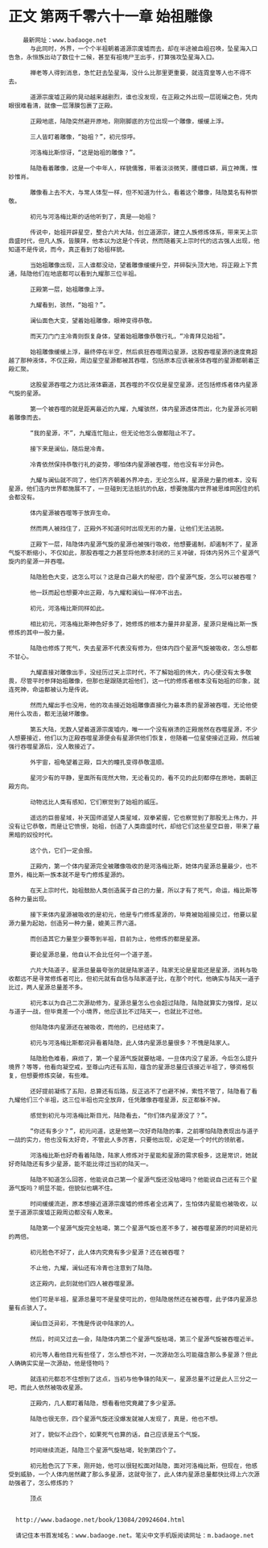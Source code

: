 # 正文 第两千零六十一章 始祖雕像
        最新网址：www.badaoge.net
          与此同时，外界，一个个半祖朝着道源宗废墟而去，却在半途被血祖召唤，坠星海入口告急，永恒族出动了数位十二候，甚至有祖境尸王出手，打算强攻坠星海入口。
      
          禅老等人得到消息，急忙赶去坠星海，没什么比那里更重要，就连霓皇等人也不得不去。
      
          道源宗废墟正殿的晃动越来越剧烈，谁也没发现，在正殿之外出现一层斑斓之色，凭肉眼很难看清，就像一层薄膜包裹了正殿。
      
          正殿地底，陆隐突然避开原地，刚刚脚底的方位出现一个雕像，缓缓上浮。
      
          三人皆盯着雕像，“始祖？”，初元惊呼。
      
          河洛梅比斯惊讶，“这是始祖的雕像？”。
      
          陆隐看着雕像，这是一个中年人，样貌儒雅，带着淡淡微笑，腰缠巨蟒，肩立神鹰，惟妙惟肖。
      
          雕像看上去不大，与常人体型一样，但不知道为什么，看着这个雕像，陆隐莫名有种崇敬。
      
          初元与河洛梅比斯的话他听到了，真是——始祖？
      
          传说中，始祖开辟星空，整合六片大陆，创立道源宗，建立人族修炼体系，带来天上宗鼎盛时代，但凡人族，皆膜拜，他本以为这是个传说，然而随着天上宗时代的远古强人出现，他知道不是传说，而今，真正看到了始祖样貌。
      
          当始祖雕像出现，三人谁都没动，望着雕像缓缓升空，并碎裂头顶大地，将正殿上下贯通，陆隐他们在地底都可以看到九耀那三位半祖。
      
          正殿第一层，始祖雕像上浮。
      
          九耀看到，骇然，“始祖？”。
      
          澜仙面色大变，望着始祖雕像，眼神变得恭敬。
      
          而天刀门门主冷青则恢复身体，望着始祖雕像恭敬行礼，“冷青拜见始祖”。
      
          始祖雕像缓缓上浮，最终停在半空，然后疯狂吞噬周边星源，这股吞噬星源的速度竟超越了那种液体，不仅正殿，周边星空星源都被其吞噬，包括原本应该被液体吞噬的星源都朝着正殿汇聚。
      
          这股星源吞噬之力远比液体霸道，其吞噬的不仅仅是星空星源，还包括修炼者体内星源气旋的星源。
      
          第一个被吞噬的就是距离最近的九耀，九耀骇然，体内星源透体而出，化为星源长河朝着雕像而去。
      
          “我的星源，不”，九耀连忙阻止，但无论他怎么做都阻止不了。
      
          接下来是澜仙，随后是冷青。
      
          冷青依然保持恭敬行礼的姿势，哪怕体内星源被吞噬，他也没有半分异色。
      
          九耀与澜仙就不同了，他们齐齐朝着外界冲去，无论怎么样，星源是力量的根本，没有星源，他们连内世界都施展不了，一旦碰到无法抵抗的仇敌，想要施展内世界被思维网困住的机会都没有。
      
          体内星源被吞噬等于放弃生命。
      
          然而两人被挡住了，正殿外不知道何时出现无形的力量，让他们无法逃脱。
      
          正殿下一层，陆隐体内星源气旋的星源也被强行吸收，他想要遏制，却遏制不了，星源气旋不断缩小，不仅如此，那股吞噬之力甚至将他原本封闭的三关冲破，将体内另外三个星源气旋内的星源一并吞噬。
      
          陆隐脸色大变，这怎么可以？这是自己最大的秘密，四个星源气旋，怎么可以被吞噬？
      
          他一跃而起也想要冲出正殿，与九耀和澜仙一样冲不出去。
      
          初元，河洛梅比斯同样如此。
      
          相比初元，河洛梅比斯神色好多了，她修炼的根本力量并非星源，星源只是梅比斯一族修炼的其中一股力量。
      
          陆隐也修炼了死气，失去星源不代表没有修为，但体内四个星源气旋被吸收，怎么想都不甘心。
      
          九耀直接对雕像出手，没经历过天上宗时代，不了解始祖的伟大，内心便没有太多敬畏，尽管平时参拜始祖雕像，但那也是跟随武祖他们，这一代的修炼者根本没有始祖的印象，就连死神，命运都被认为是传说。
      
          然而九耀出手也没用，他的攻击接近始祖雕像直接化为最本质的星源被吞噬，无论他使用什么攻击，都无法破坏雕像。
      
          第五大陆，无数人望着道源宗废墟内，唯一一个没有崩溃的正殿居然在吞噬星源，不少人想要接近，他们以为正殿吞噬星源便会有星源供他们恢复，但随着一位星使接近正殿，然后被强行吞噬星源后，没人敢接近了。
      
          外宇宙，祖龟望着正殿，巨大的瞳孔变得恭敬温顺。
      
          星河少有的平静，里面所有庞然大物，无论看见的，看不见的此刻都停在原地，面朝正殿方向。
      
          动物远比人类有感知，它们察觉到了始祖的威压。
      
          遥远的巨兽星域，补天国师遥望人类星域，双拳紧握，它也察觉到了那股无上伟力，并没有让它恭敬，而是让它愤恨，始祖，创造了人类鼎盛时代，却给它们这些星空巨兽，带来了最黑暗的奴役时代。
      
          这个仇，它们一定会报。
      
          正殿内，第一个体内星源完全被雕像吸收的是河洛梅比斯，她体内星源总量最少，也不意外，梅比斯一族本就不是专门修炼星源的。
      
          在天上宗时代，始祖鼓励人类创造属于自己的力量，所以才有了死气，命运，梅比斯等各种力量出现。
      
          接下来体内星源被吸收的是初元，他是专门修炼星源的，毕竟被始祖接见过，他要以星源力量为起始，创造另一种力量，媲美三界六道。
      
          而创造其它力量至少要等到半祖，目前为止，他修炼的都是星源。
      
          要论星源总量，他自认不会比任何一个道子差。
      
          六片大陆道子，星源总量最夸张的就是陆家道子，陆家无论是星能还是星源，消耗与吸收都远不是寻常修炼者可比，但初元就有自信与陆家道子比，在那个时代，他确实与陆天一道子比过，两人星源总量差不多。
      
          初元本以为自己二次源劫修为，星源总量怎么也会超过陆隐，陆隐就算实力强悍，足以与道子一战，但毕竟差一个小境界，他应该比不过陆天一，也就比不过他。
      
          但陆隐体内星源还在被吸收，而他的，已经结束了。
      
          初元与河洛梅比斯都诧异看着陆隐，此人体内星源总量很多？不愧是陆家人。
      
          陆隐脸色难看，麻烦了，第一个星源气旋就要枯竭，一旦体内没了星源，今后怎么提升境界？等等，他看向凝空戒，至尊山内还有五阳，蕴含的星源总量应该接近半祖了，够资格恢复，但想要修炼突破，有些难。
      
          还好提前凝练了五阳，总算还有后路，反正逃不了也避不掉，索性不管了，陆隐看了看九耀他们三个半祖，这三位半祖也完全放弃，任凭雕像吞噬星源，反正都躲不掉。
      
          感觉到初元与河洛梅比斯目光，陆隐看去，“你们体内星源没了？”。
      
          “你还有多少？”，初元问道，这是他第一次好奇陆隐的事，之前哪怕陆隐表现出与道子一战的实力，他也没有太好奇，不管此人多厉害，只要他出现，必定是一个时代的领航者。
      
          河洛梅比斯也好奇看着陆隐，陆家人修炼对于星能和星源的需求极多，这是常识，她就好奇陆隐还有多少星源，能不能比得过当初的陆天一。
      
          陆隐不知道怎么回答，他能说自己第一个星源气旋还没枯竭吗？他能说自己还有三个星源气旋吗？明显不能，但貌似也瞒不住。
      
          时间缓缓流逝，原本想接近道源宗废墟的修炼者全远离了，生怕体内星能也被吸收，以至于道源宗废墟正殿周边都没有人敢来。
      
          陆隐第一个星源气旋完全枯竭，第二个星源气旋也差不多了，被吞噬星源的时间是初元的两倍。
      
          初元脸色不好了，此人体内究竟有多少星源？还在被吞噬？
      
          不止他，九耀，澜仙还有冷青也注意到了陆隐。
      
          这正殿内，此刻就他们四人被吞噬星源。
      
          他们可是半祖，星源总量可不是星使可比的，但陆隐居然还在被吞噬，此子体内星源总量有点骇人了。
      
          澜仙目泛异彩，不愧是传说中陆家的人。
      
          然后，时间又过去一会，陆隐体内第二个星源气旋枯竭，第三个星源气旋被吞噬近半。
      
          初元等人看他目光有些怪了，怎么想也不对，一次源劫怎么可能蕴含那么多星源？但此人确确实实是一次源劫，他是怪物吗？
      
          就连初元都忍不住想到了这点，当初与他争锋的陆天一，星源总量不过是此人三分之一吧，而此人依然被吸收星源。
      
          正殿内，几人都盯着陆隐，想看看他究竟藏了多少星源。
      
          陆隐也很无奈，四个星源气旋还没爆发就被人发现了，真是，他也不想。
      
          对了，貌似不止四个，如果死气也算的话，自己应该是五个气旋。
      
          时间继续流逝，陆隐三个星源气旋枯竭，轮到第四个了。
      
          初元脸色沉了下来，刚开始，他可以很轻松面对陆隐，面对河洛梅比斯，但现在，他感受到威胁，一个人体内居然藏了那么多星源，这就夸张了，此人体内星源总量都快比得上六次源劫强者了，怎么修炼的？
      
          顶点
      
      
      http://www.badaoge.net/book/13084/20924604.html
      
      请记住本书首发域名：www.badaoge.net。笔尖中文手机版阅读网址：m.badaoge.net